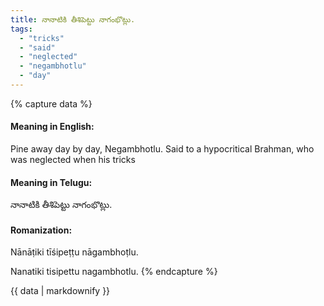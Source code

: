 ```yaml
---
title: నానాటికి తీశిపెట్టు నాగంభొట్లు.
tags:
  - "tricks"
  - "said"
  - "neglected"
  - "negambhotlu"
  - "day"
---
```


{% capture data %}
#### Meaning in English:
Pine away day by day, Negambhotlu.
Said to a hypocritical Brahman, who was neglected when his tricks

#### Meaning in Telugu:
నానాటికి తీశిపెట్టు నాగంభొట్లు.

#### Romanization:
Nānāṭiki tīśipeṭṭu nāgambhoṭlu.

Nanatiki tisipettu nagambhotlu.
{% endcapture %}

{{ data | markdownify }}

